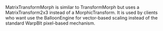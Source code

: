 MatrixTransformMorph is similar to TransformMorph but uses a MatrixTransform2x3 instead of a MorphicTransform. It is used by clients who want use the BalloonEngine for vector-based scaling instead of the standard WarpBlt pixel-based mechanism.
